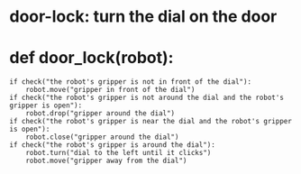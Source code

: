 # door-lock: turn the dial on the door
# def door_lock(robot):
    if check("the robot's gripper is not in front of the dial"):
        robot.move("gripper in front of the dial")
    if check("the robot's gripper is not around the dial and the robot's gripper is open"):
        robot.drop("gripper around the dial")
    if check("the robot's gripper is near the dial and the robot's gripper is open"):
        robot.close("gripper around the dial")
    if check("the robot's gripper is around the dial"):
        robot.turn("dial to the left until it clicks")
        robot.move("gripper away from the dial")
